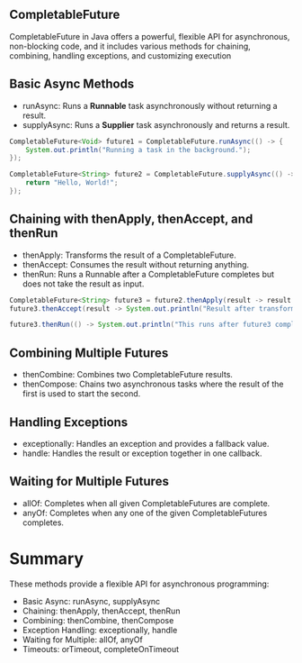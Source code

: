 ## CompletableFuture 
CompletableFuture in Java offers a powerful, flexible API for asynchronous, non-blocking code, 
and it includes various methods for chaining, combining, handling exceptions, and customizing execution

## Basic Async Methods
  * runAsync: Runs a **Runnable** task asynchronously without returning a result.
  * supplyAsync: Runs a **Supplier** task asynchronously and returns a result.
```java
CompletableFuture<Void> future1 = CompletableFuture.runAsync(() -> {
    System.out.println("Running a task in the background.");
});

CompletableFuture<String> future2 = CompletableFuture.supplyAsync(() -> {
    return "Hello, World!";
});
```
## Chaining with thenApply, thenAccept, and thenRun
 * thenApply: Transforms the result of a CompletableFuture.
 * thenAccept: Consumes the result without returning anything.
 * thenRun: Runs a Runnable after a CompletableFuture completes but does not take the result as input.
```java
CompletableFuture<String> future3 = future2.thenApply(result -> result + " - Transformed");
future3.thenAccept(result -> System.out.println("Result after transformation: " + result));

future3.thenRun(() -> System.out.println("This runs after future3 completes"));
```
## Combining Multiple Futures
 * thenCombine: Combines two CompletableFuture results.
 * thenCompose: Chains two asynchronous tasks where the result of the first is used to start the second.

## Handling Exceptions
 * exceptionally: Handles an exception and provides a fallback value.
 * handle: Handles the result or exception together in one callback.

## Waiting for Multiple Futures
 * allOf: Completes when all given CompletableFutures are complete.
 * anyOf: Completes when any one of the given CompletableFutures completes.

# Summary
These methods provide a flexible API for asynchronous programming:
* Basic Async: runAsync, supplyAsync
* Chaining: thenApply, thenAccept, thenRun
* Combining: thenCombine, thenCompose
* Exception Handling: exceptionally, handle
* Waiting for Multiple: allOf, anyOf
* Timeouts: orTimeout, completeOnTimeout